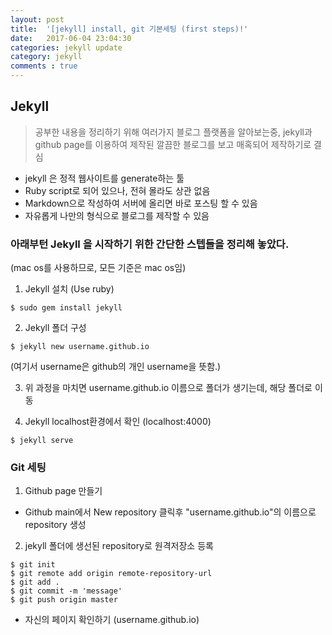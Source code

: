 ```yaml
---
layout: post
title:  '[jekyll] install, git 기본세팅 (first steps)!'
date:   2017-06-04 23:04:30
categories: jekyll update
category: jekyll
comments : true
---
```

Jekyll
---------
>공부한 내용을 정리하기 위해 여러가지 블로그 플랫폼을 알아보는중, jekyll과 github page를 이용하여 제작된 깔끔한 블로그를 보고 매혹되어 제작하기로 결심

* jekyll 은 정적 웹사이트를 generate하는 툴
* Ruby script로 되어 있으나, 전혀 몰라도 상관 없음
* Markdown으로 작성하여 서버에 올리면 바로 포스팅 할 수 있음
* 자유롭게 나만의 형식으로 블로그를 제작할 수 있음


### 아래부턴 Jekyll 을 시작하기 위한 간단한 스텝들을 정리해 놓았다.
(mac os를 사용하므로, 모든 기준은 mac os임)

1. Jekyll 설치 (Use ruby)
~~~~
$ sudo gem install jekyll
~~~~

2. Jekyll 폴더 구성
~~~~
$ jekyll new username.github.io
~~~~
(여기서 username은 github의 개인 username을 뜻함.)

3. 위 과정을 마치면 username.github.io 이름으로 폴더가 생기는데, 해당 폴더로 이동

4. Jekyll localhost환경에서 확인 (localhost:4000)
~~~~
$ jekyll serve
~~~~

### Git 세팅
 1. Github page 만들기
  * Github main에서 New repository 클릭후 "username.github.io"의 이름으로 repository 생성

 2. jekyll 폴더에 생선된 repository로 원격저장소 등록
~~~~
$ git init
$ git remote add origin remote-repository-url
$ git add .
$ git commit -m 'message'
$ git push origin master
~~~~


* 자신의 페이지 확인하기 (username.github.io)
